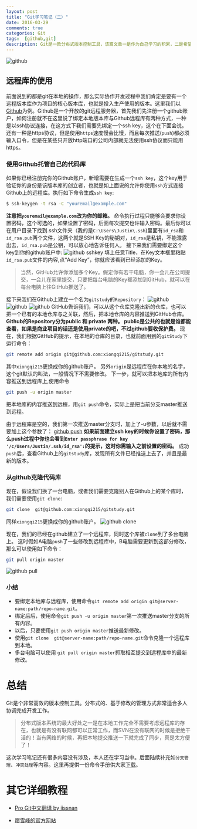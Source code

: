 ```yaml
---
layout: post
title: "Git学习笔记（二）"
date: 2016-03-29
comments: true
categories: Git
tags:  [github,git]
description: Git是一款分布式版本控制工具，该篇文章一是作为自己学习的积累，二是希望完成一个Git快速上手教程与大家分享。
---
```


![github](http://7xrvdu.com1.z0.glb.clouddn.com/github_logo)
## <a id="3.3"> 远程库的使用</a>

前面说到的都是git在本地的操作，那么实际协作开发过程中我们肯定是要有一个远程版本库作为项目的核心版本库，也就是投入生产使用的版本。这里我们以 [Github](https://github.com/ "Github")为例。Github是一个开放的git远程服务器，首先我们先注册一个github账户，如何注册就不在这里说了绑定本地版本库与Github远程库有两种方式，一种是以ssh协议连接，在这方式下我们需要先绑定一个ssh key，这个在下面会说。还有一种是https协议，但是使用`https`速度慢会比慢，而且每次推送(`push`)都必须输入口令，但是在某些只开放http端口的公司内部就无法使用ssh协议而只能用https。
### <a id="3.3.1">使用Github托管自己的代码库</a>
如果你已经注册完你的Github账户，新增需要在生成一个`ssh key`，这个key用于验证你的身份是该版本库的创立者，也就是如上面说的允许你使用`ssh`方式连接Github上的远程库。执行如下命令生成`ssh key`:
```bash
$ ssh-keygen -t rsa -C "youremail@example.com"
```
**注意把`youremail@example.com`改为你的邮箱。** 命令执行过程只能够会要求你设置密码，这个可选的，如果设置了密码，后面每次提交也许输入密码。最后你可以在用户目录下找到.ssh文件夹（我的是`C:\Users\Justin\.ssh`)里面有`id_rsa`和`id_rsa.pub`两个文件，这两个就是SSH Key的秘钥对，`id_rsa`是私钥，不能泄露出去，`id_rsa.pub`是公钥，可以放心地告诉任何人。
接下来我们需要绑定这个key到你的github账户中:
![github sshkey](http://7xrvdu.com1.z0.glb.clouddn.com/githu%20sshkey.jpg)
填上任意Title，在Key文本框里粘贴`id_rsa.pub`文件的内容,点“Add Key”，你就应该看到已经添加的Key。
>当然，GitHub允许你添加多个Key。假定你有若干电脑，你一会儿在公司提交，一会儿在家里提交，只要把每台电脑的Key都添加到GitHub，就可以在每台电脑上往GitHub推送了。

接下来我们在Github上建立一个名为`gitstudy`的`Repository`：
![github](http://7xrvdu.com1.z0.glb.clouddn.com/github1.jpg)
![github](http://7xrvdu.com1.z0.glb.clouddn.com/github2.jpg)
![github](http://7xrvdu.com1.z0.glb.clouddn.com/github3.jpg)
GitHub告诉我们，可以从这个仓库克隆出新的仓库，也可以把一个已有的本地仓库与之关联，然后，把本地仓库的内容推送到GitHub仓库。
**Github的Repository分为public 和 private 两种。 public是公共的也就是谁都能查看，如果是商业项目的话还是使用private的吧，不过github要收保护费。**
现在，我们根据GitHub的提示，在本地的仓库的目录，也就前面用到的`gitStudy`下运行命令：
```bash
git remote add origin git@github.com:xiongqi215/gitstudy.git
```
其中`xiongqi215`更换成你的github账户。 另外`origin`是远程库在你本地的名字，这个git默认的叫法，一般情况下不需要修改。
下一步，就可以把本地库的所有内容推送到远程库上,使用命令
```bash
git push -u origin master
```
把本地库的内容推送到远程，用`git push`命令，实际上是把当前分支master推送到远程。

由于远程库是空的，我们第一次推送master分支时，加上了-u参数，以后就不需要加上这个参数了：
[github push](http://7xrvdu.com1.z0.glb.clouddn.com/git%20push.jpg)
**如果前面建立ssh key的时候你设置了密码，那么push过程中你也会看到`Enter passphrase for key '/c/Users/Justin/.ssh/id_rsa':`的提示，这时你需输入之前设置的密码。**
成功`push`后，查看Github上的`gitstudy`库，发现所有文件已经推送上去了，并且是最新的版本。

### <a id="3.3.2">从github克隆代码库</a>
现在，假设我们换了一台电脑，或者我们需要克隆别人在Github上的某个库时，我们需要使用`git clone`:
```bash
git clone  git@github.com:xiongqi215/gitstudy.git
```
同样`xiongqi215`更换成你的github账户。
![github clone](http://7xrvdu.com1.z0.glb.clouddn.com/git%20clone.jpg)

现在，我们的已经在github建立了一个远程库，同时这个库被`clone`到了多台电脑上。
这时假如A电脑`push`了一些修改到远程库中，B电脑需要更新到这部分修改，那么可以使用如下命令：
```bash
git pull origin master
```
![github pull](http://7xrvdu.com1.z0.glb.clouddn.com/github%20pull.jpg)

###  小结
- 要绑定本地库与远程库，使用命令`git remote add origin git@server-name:path/repo-name.git`。
- 绑定后后，使用命令`git push -u origin master`第一次推送master分支的所有内容。
- 以后，只要使用`git push origin master`推送最新修改。
- 使用`git clone  git@server-name:path/repo-name.git`命令克隆一个远程库到本地。
- 多台电脑可以使用 `git pull origin master`抓取相互提交到远程库中的最新修改。

# <a id="4">总结</a>
Git是个非常高效的版本控制工具。分布式的、基于修改的管理方式非常适合多人协调完成开发工作。
>分布式版本系统的最大好处之一是在本地工作完全不需要考虑远程库的存在，也就是有没有联网都可以正常工作，而SVN在没有联网的时候是拒绝干活的！当有网络的时候，再把本地提交推送一下就完成了同步，真是太方便了！

这次学习笔记还有很多内容没有涉及，本人还在学习当中。后面陆续补充如`分支管理`、`冲突处理`等内容。这里再提供一份命令手册供大家[下载](http://7xrvdu.com1.z0.glb.clouddn.com/git-cheatsheet.pdf "下载")。

# <a id="5">其它详细教程</a>
- [Pro Git中文翻译 by iissnan](http://iissnan.com/progit/html/zh/ch1_0.html "Pro Git中文翻译")

- [廖雪峰的官方网站](http://www.liaoxuefeng.com/wiki/0013739516305929606dd18361248578c67b8067c8c017b000 "廖雪峰的官方网站")
